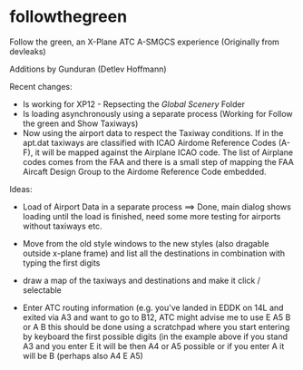 # followthegreen
Follow the green, an X-Plane ATC A-SMGCS experience (Originally from devleaks)

Additions by Gunduran (Detlev Hoffmann)

Recent changes:
* Is working for XP12 - Repsecting the *Global Scenery* Folder
* Is loading asynchronously using a separate process (Working for Follow the green and Show Taxiways)
* Now using the airport data to respect the Taxiway conditions. 
  If in the apt.dat taxiways are classified with ICAO Airdome Reference Codes (A-F), it will be mapped against the Airplane ICAO code. 
  The list of Airplane codes comes from the FAA and there is a small step of mapping the FAA Aircaft Design Group to the Airdome Reference Code embedded.

Ideas:
* Load of Airport Data in a separate process ==> Done, main dialog shows loading until the load is finished, need some more testing for airports without taxiways etc.
  
* Move from the old style windows to the new styles (also dragable outside x-plane frame) and list all the destinations in combination with typing the first digits

* draw a map of the taxiways and destinations and make it click / selectable 

* Enter ATC routing information (e.g. you've landed in EDDK on 14L and exited via A3 and want to go to B12, ATC might advise me to use E A5 B or A B
  this should be done using a scratchpad where you start entering by keyboard the first possible digits (in the example above if you stand A3 and you enter E it will be 
  then A4 or A5 possible or if you enter A it will be B (perhaps also A4 E A5) 
